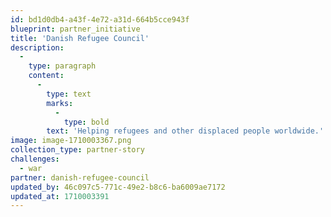 ```yaml
---
id: bd1d0db4-a43f-4e72-a31d-664b5cce943f
blueprint: partner_initiative
title: 'Danish Refugee Council'
description:
  -
    type: paragraph
    content:
      -
        type: text
        marks:
          -
            type: bold
        text: 'Helping refugees and other displaced people worldwide.'
image: image-1710003367.png
collection_type: partner-story
challenges:
  - war
partner: danish-refugee-council
updated_by: 46c097c5-771c-49e2-b8c6-ba6009ae7172
updated_at: 1710003391
---
```

